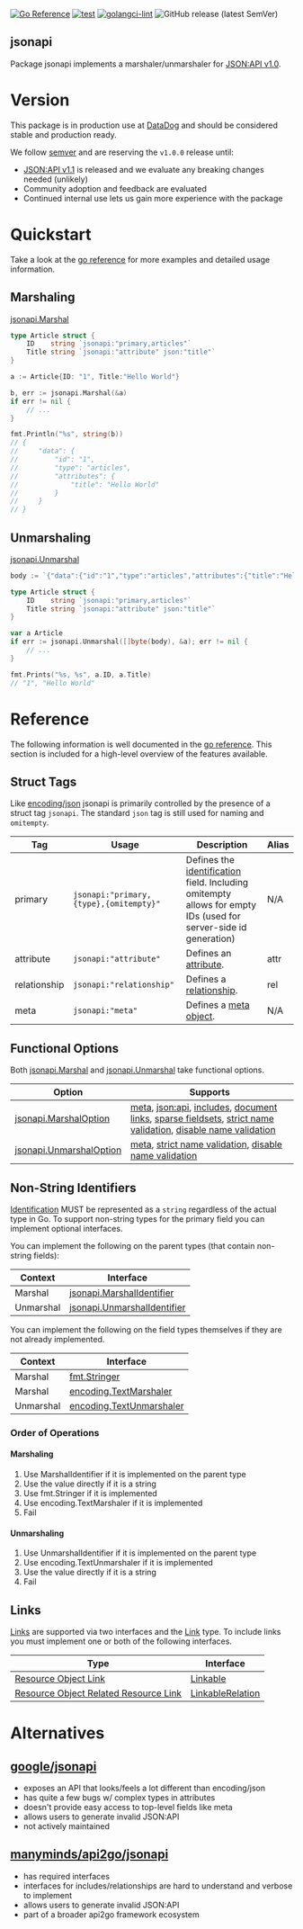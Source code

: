 [![Go Reference](https://pkg.go.dev/badge/github.com/DataDog/jsonapi.svg)](https://pkg.go.dev/github.com/DataDog/jsonapi)
[![test](https://github.com/DataDog/jsonapi/actions/workflows/test.yml/badge.svg)](https://github.com/DataDog/jsonapi/actions/workflows/test.yml)
[![golangci-lint](https://github.com/DataDog/jsonapi/actions/workflows/lint.yml/badge.svg)](https://github.com/DataDog/jsonapi/actions/workflows/lint.yml)
![GitHub release (latest SemVer)](https://img.shields.io/github/v/release/DataDog/jsonapi)

jsonapi
-----

Package jsonapi implements a marshaler/unmarshaler for [JSON:API v1.0](https://jsonapi.org/format/1.0).

# Version

This package is in production use at [DataDog](https://www.datadoghq.com/) and should be considered stable and production ready.

We follow [semver](https://semver.org/) and are reserving the `v1.0.0` release until:

- [JSON:API v1.1](https://jsonapi.org/format/1.1/) is released and we evaluate any breaking changes needed (unlikely)
- Community adoption and feedback are evaluated
- Continued internal use lets us gain more experience with the package

# Quickstart

Take a look at the [go reference](https://pkg.go.dev/github.com/DataDog/jsonapi) for more examples and detailed usage information.

## Marshaling

[jsonapi.Marshal](https://pkg.go.dev/github.com/DataDog/jsonapi#Marshal)

```go
type Article struct {
    ID    string `jsonapi:"primary,articles"`
    Title string `jsonapi:"attribute" json:"title"`
}

a := Article{ID: "1", Title:"Hello World"}

b, err := jsonapi.Marshal(&a)
if err != nil {
    // ...
}

fmt.Println("%s", string(b))
// {
//     "data": {
//         "id": "1",
//         "type": "articles",
//         "attributes": {
//             "title": "Hello World"
//         }
//     }
// }
```

## Unmarshaling

[jsonapi.Unmarshal](https://pkg.go.dev/github.com/DataDog/jsonapi#Marshal)

```go
body := `{"data":{"id":"1","type":"articles","attributes":{"title":"Hello World"}}}`

type Article struct {
    ID    string `jsonapi:"primary,articles"`
    Title string `jsonapi:"attribute" json:"title"`
}

var a Article
if err := jsonapi.Unmarshal([]byte(body), &a); err != nil {
    // ...
}

fmt.Prints("%s, %s", a.ID, a.Title)
// "1", "Hello World"
```

# Reference

The following information is well documented in the [go reference](https://pkg.go.dev/github.com/DataDog/jsonapi). This section is included for a high-level overview of the features available.

## Struct Tags

Like [encoding/json](https://pkg.go.dev/encoding/json) jsonapi is primarily controlled by the presence of a struct tag `jsonapi`. The standard `json` tag is still used for naming and `omitempty`.

| Tag | Usage | Description | Alias |
| --- | --- | --- | --- |
| primary | `jsonapi:"primary,{type},{omitempty}"` | Defines the [identification](https://jsonapi.org/format/1.0/#document-resource-object-identification) field. Including omitempty allows for empty IDs (used for server-side id generation) | N/A |
| attribute | `jsonapi:"attribute"` | Defines an [attribute](https://jsonapi.org/format/1.0/#document-resource-object-attributes). | attr |
| relationship | `jsonapi:"relationship"` | Defines a [relationship](https://jsonapi.org/format/1.0/#document-resource-object-relationships). | rel |
| meta | `jsonapi:"meta"` | Defines a [meta object](https://jsonapi.org/format/1.0/#document-meta). | N/A |

## Functional Options

Both [jsonapi.Marshal](https://pkg.go.dev/github.com/DataDog/jsonapi#Marshal) and [jsonapi.Unmarshal](https://pkg.go.dev/github.com/DataDog/jsonapi#Unmarshal) take functional options.

| Option | Supports |
| --- | --- |
| [jsonapi.MarshalOption](https://pkg.go.dev/github.com/DataDog/jsonapi#MarshalOption) | [meta](https://pkg.go.dev/github.com/DataDog/jsonapi#MarshalMeta), [json:api](https://pkg.go.dev/github.com/DataDog/jsonapi#MarshalJSONAPI), [includes](https://pkg.go.dev/github.com/DataDog/github.com/jsonapi#MarshalInclude), [document links](https://pkg.go.dev/github.com/DataDog/jsonapi#MarshalLinks), [sparse fieldsets](https://pkg.go.dev/github.com/DataDog/jsonapi#MarshalFields), [strict name validation](https://pkg.go.dev/github.com/DataDog/jsonapi#MarshalStrictNameValidation), [disable name validation](https://pkg.go.dev/github.com/DataDog/jsonapi#MarshalDisableNameValidation) |
| [jsonapi.UnmarshalOption](https://pkg.go.dev/github.com/DataDog/jsonapi#UnmarshalOption) | [meta](https://pkg.go.dev/github.com/DataDog/jsonapi#UnmarshalMeta), [strict name validation](https://pkg.go.dev/github.com/DataDog/jsonapi#UnmarshalStrictNameValidation), [disable name validation](https://pkg.go.dev/github.com/DataDog/jsonapi#UnmarshalDisableNameValidation) |

## Non-String Identifiers

[Identification](https://jsonapi.org/format/1.0/#document-resource-object-identification) MUST be represented as a `string` regardless of the actual type in Go. To support non-string types for the primary field you can implement optional interfaces.

You can implement the following on the parent types (that contain non-string fields):

| Context | Interface |
| --- | --- |
| Marshal | [jsonapi.MarshalIdentifier](https://pkg.go.dev/github.com/DataDog/jsonapi#MarshalIdentifier) |
| Unmarshal | [jsonapi.UnmarshalIdentifier](https://pkg.go.dev/github.com/DataDog/jsonapi#UnmarshalIdentifier) |

You can implement the following on the field types themselves if they are not already implemented.

| Context | Interface |
| --- | --- |
| Marshal | [fmt.Stringer](https://pkg.go.dev/fmt#Stringer) |
| Marshal | [encoding.TextMarshaler](https://pkg.go.dev/encoding#TextMarshaler) |
| Unmarshal | [encoding.TextUnmarshaler](https://pkg.go.dev/encoding#TextUnmarshaler) |

### Order of Operations

#### Marshaling

1. Use MarshalIdentifier if it is implemented on the parent type
2. Use the value directly if it is a string
3. Use fmt.Stringer if it is implemented
4. Use encoding.TextMarshaler if it is implemented
5. Fail

#### Unmarshaling

1. Use UnmarshalIdentifier if it is implemented on the parent type
2. Use encoding.TextUnmarshaler if it is implemented
3. Use the value directly if it is a string
4. Fail

## Links

[Links](https://jsonapi.org/format/1.0/#document-links) are supported via two interfaces and the [Link](https://pkg.go.dev/github.com/DataDog/jsonapi#Link) type. To include links you must implement one or both of the following interfaces.

| Type | Interface |
| --- | --- |
| [Resource Object Link](https://jsonapi.org/format/1.0/#document-resource-object-links) | [Linkable](https://pkg.go.dev/github.com/DataDog/jsonapi#Linkable) |
| [Resource Object Related Resource Link](https://jsonapi.org/format/1.0/#document-resource-object-related-resource-links) | [LinkableRelation](https://pkg.go.dev/github.com/DataDog/jsonapi#LinkableRelation) |

# Alternatives

## [google/jsonapi](https://github.com/google/jsonapi)

- exposes an API that looks/feels a lot different than encoding/json
- has quite a few bugs w/ complex types in attributes
- doesn't provide easy access to top-level fields like meta
- allows users to generate invalid JSON:API
- not actively maintained

## [manyminds/api2go/jsonapi](https://github.com/manyminds/api2go/tree/master/jsonapi)

- has required interfaces
- interfaces for includes/relationships are hard to understand and verbose to implement
- allows users to generate invalid JSON:API
- part of a broader api2go framework ecosystem
